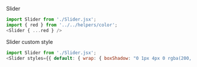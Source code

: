 Slider
```js
import Slider from './Slider.jsx';
import { red } from '../../helpers/color';
<Slider { ...red } />
```


Slider custom style
```js
import Slider from './Slider.jsx';
<Slider styles={{ default: { wrap: { boxShadow: "0 1px 4px 0 rgba(200, 0, 0, 0.8)" } } }} />
```